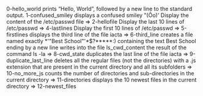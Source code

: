 0-hello_world prints “Hello, World”, followed by a new line to the standard output.
1-confused_smiley displays a confused smiley "(Ôo)'
Display the content of the /etc/passwd file => 2-hellofile
Display the last 10 lines of /etc/passwd => 4-lastlines
Display the first 10 lines of /etc/passwd => 5-firstlines
displays the third line of the file iacta => 6-third_line
creates a file named exactly \*\'"Best School"\'\*$\?\*\*\*\*\*:) containing the text Best School ending by a new line
writes into the file ls_cwd_content the result of the command ls -la => 8-cwd_state
duplicates the last line of the file iacta => 9-duplicate_last_line
deletes all the regular files (not the directories) with a .js extension that are present in the current directory and all its subfolders => 10-no_more_js
counts the number of directories and sub-directories in the current directory => 11-directories
displays the 10 newest files in the current directory => 12-newest_files
